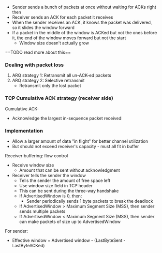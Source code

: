 - Sender sends a bunch of packets at once without waiting for ACKs right then
- Receiver sends an ACK for each packet it receives
- When the sender receives an ACK, it knows the packet was delivered, so it slides the window forward
- If a packet in the middle of the window is ACKed but not the ones before it, the end of the window moves forward but not the start
	- Window size doesn't actually grow

==TODO read more about this==

### Dealing with packet loss

1. ARQ strategy 1: Retransmit all un-ACK-ed packets
2. ARQ strategy 2: Selective retransmit
	- Retransmit only the lost packet

### TCP Cumulative ACK strategy (receiver side)

Cumulative ACK:
- Acknowledge the largest in-sequence packet received

### Implementation

- Allow a larger amount of data "in flight" for better channel utilization
- But should not exceed receiver's capacity - must all fit in buffer

Receiver buffering: flow control
- Receive window size
	- Amount that can be sent without acknowledgment
- Receiver tells the sender the window
	- Tells the sender the amount of free space left
	- Use window size field in TCP header
	- This can be sent during the three-way handshake
	- If AdvertisedWindow is 0, then:
		- Sender periodically sends 1 byte packets to break the deadlock
	- If AdvertisedWindow > Maximum Segment Size (MSS), then sender sends multiple packets
	- If AdvertisedWindow < Maximum Segment Size (MSS), then sender can make packets of size up to AdvertisedWindow

For sender:
- Effective window = Advertised window - (LastByteSent - LastByteACKed)
